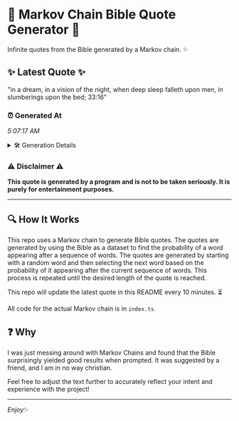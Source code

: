 # 📖 Markov Chain Bible Quote Generator 📖

Infinite quotes from the Bible generated by a Markov chain. ✨

## ✨ Latest Quote ✨
"in a dream, in a vision of the night, when deep sleep falleth upon men, in slumberings upon the bed; 33:16"

### ⏰ Generated At
*5:07:17 AM*

<details>
    <summary>🛠️ Generation Details</summary>
    <p>
        <strong>🌱 Seed:</strong> in<br>
        <strong>🔄 Iterations:</strong> 20<br>
        <strong>📜 Context History:</strong><br>[ in ]: a<br>[ in, a ]: dream,<br>[ in, a, dream, ]: in<br>[ in, a, dream,, in ]: a<br>[ in, a, dream,, in, a ]: vision<br>[ in, a, dream,, in, a, vision ]: of<br>[ a, dream,, in, a, vision, of ]: the<br>[ dream,, in, a, vision, of, the ]: night,<br>[ in, a, vision, of, the, night, ]: when<br>[ a, vision, of, the, night,, when ]: deep<br>[ vision, of, the, night,, when, deep ]: sleep<br>[ of, the, night,, when, deep, sleep ]: falleth<br>[ the, night,, when, deep, sleep, falleth ]: upon<br>[ night,, when, deep, sleep, falleth, upon ]: men,<br>[ when, deep, sleep, falleth, upon, men, ]: in<br>[ deep, sleep, falleth, upon, men,, in ]: slumberings<br>[ sleep, falleth, upon, men,, in, slumberings ]: upon<br>[ falleth, upon, men,, in, slumberings, upon ]: the<br>[ upon, men,, in, slumberings, upon, the ]: bed;<br>[ men,, in, slumberings, upon, the, bed; ]: 33:16<br>
    </p>
</details>

### ⚠️ Disclaimer ⚠️
**This quote is generated by a program and is not to be taken seriously. It is purely for entertainment purposes.**

---

## 🔍 How It Works

This repo uses a Markov chain to generate Bible quotes. The quotes are generated by using the Bible as a dataset to find the probability of a word appearing after a sequence of words. The quotes are generated by starting with a random word and then selecting the next word based on the probability of it appearing after the current sequence of words. This process is repeated until the desired length of the quote is reached.

This repo will update the latest quote in this README every 10 minutes. ⏳

All code for the actual Markov chain is in `index.ts`.

## ❓ Why

I was just messing around with Markov Chains and found that the Bible surprisingly yielded good results when prompted. 
It was suggested by a friend, and I am in no way christian.

Feel free to adjust the text further to accurately reflect your intent and experience with the project!

---

*Enjoy*✨
